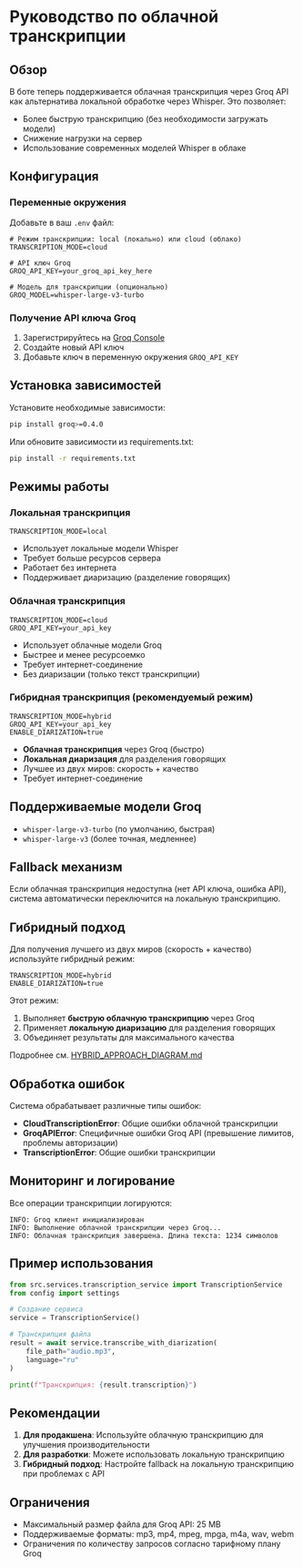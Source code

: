 # Руководство по облачной транскрипции

## Обзор

В боте теперь поддерживается облачная транскрипция через Groq API как альтернатива локальной обработке через Whisper. Это позволяет:

- Более быструю транскрипцию (без необходимости загружать модели)
- Снижение нагрузки на сервер
- Использование современных моделей Whisper в облаке

## Конфигурация

### Переменные окружения

Добавьте в ваш `.env` файл:

```env
# Режим транскрипции: local (локально) или cloud (облако)
TRANSCRIPTION_MODE=cloud

# API ключ Groq
GROQ_API_KEY=your_groq_api_key_here

# Модель для транскрипции (опционально)
GROQ_MODEL=whisper-large-v3-turbo
```

### Получение API ключа Groq

1. Зарегистрируйтесь на [Groq Console](https://console.groq.com/)
2. Создайте новый API ключ
3. Добавьте ключ в переменную окружения `GROQ_API_KEY`

## Установка зависимостей

Установите необходимые зависимости:

```bash
pip install groq>=0.4.0
```

Или обновите зависимости из requirements.txt:

```bash
pip install -r requirements.txt
```

## Режимы работы

### Локальная транскрипция

```env
TRANSCRIPTION_MODE=local
```

- Использует локальные модели Whisper
- Требует больше ресурсов сервера
- Работает без интернета
- Поддерживает диаризацию (разделение говорящих)

### Облачная транскрипция

```env
TRANSCRIPTION_MODE=cloud
GROQ_API_KEY=your_api_key
```

- Использует облачные модели Groq
- Быстрее и менее ресурсоемко
- Требует интернет-соединение
- Без диаризации (только текст транскрипции)

### Гибридная транскрипция (рекомендуемый режим)

```env
TRANSCRIPTION_MODE=hybrid
GROQ_API_KEY=your_api_key
ENABLE_DIARIZATION=true
```

- **Облачная транскрипция** через Groq (быстро)
- **Локальная диаризация** для разделения говорящих
- Лучшее из двух миров: скорость + качество
- Требует интернет-соединение

## Поддерживаемые модели Groq

- `whisper-large-v3-turbo` (по умолчанию, быстрая)
- `whisper-large-v3` (более точная, медленнее)

## Fallback механизм

Если облачная транскрипция недоступна (нет API ключа, ошибка API), система автоматически переключится на локальную транскрипцию.

## Гибридный подход

Для получения лучшего из двух миров (скорость + качество) используйте гибридный режим:

```env
TRANSCRIPTION_MODE=hybrid
ENABLE_DIARIZATION=true
```

Этот режим:
1. Выполняет **быструю облачную транскрипцию** через Groq
2. Применяет **локальную диаризацию** для разделения говорящих
3. Объединяет результаты для максимального качества

Подробнее см. [HYBRID_APPROACH_DIAGRAM.md](HYBRID_APPROACH_DIAGRAM.md)

## Обработка ошибок

Система обрабатывает различные типы ошибок:

- **CloudTranscriptionError**: Общие ошибки облачной транскрипции
- **GroqAPIError**: Специфичные ошибки Groq API (превышение лимитов, проблемы авторизации)
- **TranscriptionError**: Общие ошибки транскрипции

## Мониторинг и логирование

Все операции транскрипции логируются:

```log
INFO: Groq клиент инициализирован
INFO: Выполнение облачной транскрипции через Groq...
INFO: Облачная транскрипция завершена. Длина текста: 1234 символов
```

## Пример использования

```python
from src.services.transcription_service import TranscriptionService
from config import settings

# Создание сервиса
service = TranscriptionService()

# Транскрипция файла
result = await service.transcribe_with_diarization(
    file_path="audio.mp3",
    language="ru"
)

print(f"Транскрипция: {result.transcription}")
```

## Рекомендации

1. **Для продакшена**: Используйте облачную транскрипцию для улучшения производительности
2. **Для разработки**: Можете использовать локальную транскрипцию
3. **Гибридный подход**: Настройте fallback на локальную транскрипцию при проблемах с API

## Ограничения

- Максимальный размер файла для Groq API: 25 MB
- Поддерживаемые форматы: mp3, mp4, mpeg, mpga, m4a, wav, webm
- Ограничения по количеству запросов согласно тарифному плану Groq
